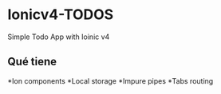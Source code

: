 # Ionicv4-TODOS
Simple Todo App with Ioinic v4

## Qué tiene

*Ion components
*Local storage
*Impure pipes
*Tabs routing
